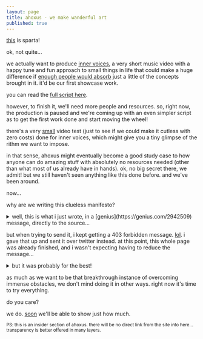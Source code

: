 ```yaml
---
layout: page
title: ahoxus - we make wanderful art
published: true
---
```


[this](https://gitter.im/ahoxus/) is sparta!

ok, not quite...

we actually want to produce [inner voices](https://trello.com/b/2m0jFNqT/inner-voices), a very short music video with a happy tune and fun approach to small things in life that could make a huge difference if [enough people would absorb](https://ncase.me/crowds/) just a little of the concepts brought in it. it'd be our first showcase work.

you can read the [full script here](https://docs.google.com/document/d/1fxKT1NOhUoV2Ziq1q1pwqZC9w6iz9yPJYcSGN5zGThw/edit?usp=sharing).

however, to finish it, we'll need more people and resources. so, right now, the production is paused and we're coming up with an even simpler script as to get the first work done and start moving the wheel!

there's a very [small](https://photos.app.goo.gl/uwfqsslurcNkJLaJ3) video test (just to see if we could make it cutless with zero costs) done for inner voices, which might give you a tiny glimpse of the rithm we want to impose.

in that sense, ahoxus might eventually become a good study case to how anyone can do amazing stuff with absolutely no resources needed (other than what most of us already have in hands). ok, no big secret there, we admit! but we still haven't seen anything like this done before. and we've been around.

now...

why are we writing this clueless manifesto?

<details>
<summary markdown="span">well, this is what i just wrote, in a [genius](https://genius.com/2942509) message, directly to the source...</summary>

> hey there, sia girl!
> 
> i was amazed to see you've came to genius (even if it's not really you). and that, along with reading you've got ziegler after a tweet, got me into thinking i should try it too! so...
> 
> we've got [this music video script](https://docs.google.com/document/d/1zN8fGLmfs5DHWXHbCugltkAPIwjM56wOkQLctEpOmnY/edit?ts=5af1b954) (along with many similar ideas) that i'll probably start pitching as:
> 
> - inner voices is emotional like sia's, but happy and lyric-less. it's also cutless like gambino's, but with no politics ever. perhaps we can add meaningless lyrics, to improve the production value. keep in mind, however, the main take away messages should always be on video, something as culture-independent as possible!
> 
> from the following link you can see everything we and i've done so far (including the script and some very amateur video testing), and go as deeps as you wish into my oddly artistic mind: http://cregox.net/ahoxus
</details>

but when trying to send it, i kept getting a 403 forbidden message. [lol](https://genius.com/discussions/284677-How-can-i-message-an-artist). i gave that up and sent it over twitter instead. at this point, this whole page was already finished, and i wasn't expecting having to reduce the message...

<details>
<summary markdown="span">but it was probably for the best!</summary>

> @Sia hey there, sia girl! check out the music video script in: http://cregox.net/ahoxus and this is the pitch: "inner voices" is emotional like sia’s, but happy and lyric-less. it’s also cutless like gambino’s, but with no politics ever. all as culture-independent as possible!
</details>

as much as we want to be that breakthrough instance of overcoming immense obstacles, we don't mind doing it in other ways. right now it's time to try everything.

do you care?

we do. [soon](ahoxus.org) we'll be able to show just how much.

<small>PS: this is an insider section of ahoxus. there will be no direct link from the site into here... transparency is better offered in many layers.</small>
